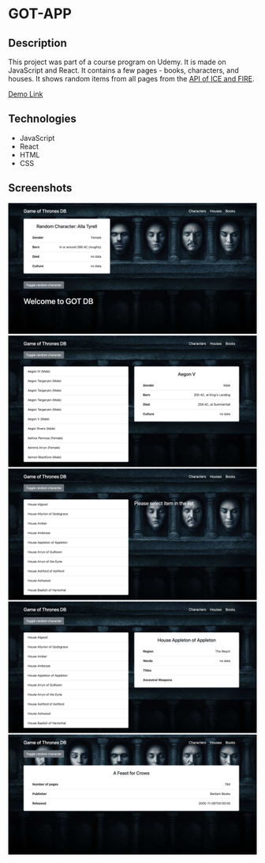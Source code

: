 # GOT-APP

## Description 
This project was part of a course program on Udemy. It is made on JavaScript and React.
It contains a few pages - books, characters, and houses. It shows random items from all pages from the [API of ICE and FIRE](https://anapioficeandfire.com/).

[Demo Link](https://novak-k.github.io/got-app)

## Technologies
- JavaScript
- React
- HTML
- CSS

## Screenshots

![](https://github.com/novak-k/got-app/blob/master/screenshots/1.png)
![](https://github.com/novak-k/got-app/blob/master/screenshots/2.png)
![](https://github.com/novak-k/got-app/blob/master/screenshots/3.png)
![](https://github.com/novak-k/got-app/blob/master/screenshots/4.png)
![](https://github.com/novak-k/got-app/blob/master/screenshots/5.png)
